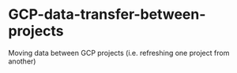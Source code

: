 # GCP-data-transfer-between-projects
Moving data between GCP projects (i.e. refreshing one project from another)
